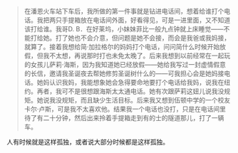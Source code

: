 > 在潘恩火车站下车后，我所做的第一件事就是钻进电话间，想着给谁打个电话。我把两只手提箱放在电话间外面，好看得见，可是一进里面，又不知道该打给谁。我哥D. B．在好莱坞，小妹妹菲比一般九点钟就上床睡觉——不能打给她。打了她也不会介意，但问题是她不会接，而会是我爸或我妈接，就算了。接着我想给简·加拉格尔的妈妈打个电话，问问简什么时候开始放假，但我不太想，再说那时打也未免太晚了。后来我想到以前经常在一起玩的女孩儿萨莉·海斯，因为我知道她已经放假——她给我写过一封虚情假意的长信，邀请我圣诞夜去帮她修剪圣诞树什么的——可我担心会是她妈接电话。她妈认识我妈，我能想象她会急得要命地要打个电话给我妈，说我在纽约。再者，我可不是很想跟海斯太太通电话。她有次跟萨莉这妞儿说我没规矩。她说我没规矩，而且缺少生活目标。后来我又想到伍顿中学的一个校友卡尔·卢斯，可是我不太喜欢他。结果我一个电话也没打，只是在电话间里待了有二十分钟，然后出来拎着手提箱走到有的士的隧道那儿，打了一辆车。

人有时候就是这样孤独，或者说大部分时候都是这样孤独。
